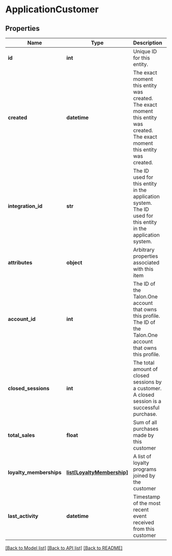 # ApplicationCustomer

## Properties
Name | Type | Description | Notes
------------ | ------------- | ------------- | -------------
**id** | **int** | Unique ID for this entity. | 
**created** | **datetime** | The exact moment this entity was created. The exact moment this entity was created. The exact moment this entity was created. | 
**integration_id** | **str** | The ID used for this entity in the application system. The ID used for this entity in the application system. | 
**attributes** | **object** | Arbitrary properties associated with this item | 
**account_id** | **int** | The ID of the Talon.One account that owns this profile. The ID of the Talon.One account that owns this profile. | 
**closed_sessions** | **int** | The total amount of closed sessions by a customer. A closed session is a successful purchase. | 
**total_sales** | **float** | Sum of all purchases made by this customer | 
**loyalty_memberships** | [**list[LoyaltyMembership]**](LoyaltyMembership.md) | A list of loyalty programs joined by the customer | 
**last_activity** | **datetime** | Timestamp of the most recent event received from this customer | 

[[Back to Model list]](../README.md#documentation-for-models) [[Back to API list]](../README.md#documentation-for-api-endpoints) [[Back to README]](../README.md)


